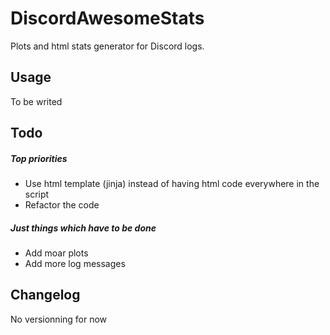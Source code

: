 # DiscordAwesomeStats
Plots and html stats generator for Discord logs.

## Usage
To be writed

## Todo
##### Top priorities
- Use html template (jinja) instead of having html code everywhere in the script
- Refactor the code

##### Just things which have to be done
- Add moar plots
- Add more log messages

## Changelog
No versionning for now
